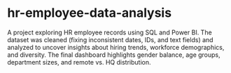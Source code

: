# hr-employee-data-analysis
A project exploring HR employee records using SQL and Power BI. The dataset was cleaned (fixing inconsistent dates, IDs, and text fields) and analyzed to uncover insights about hiring trends, workforce demographics, and diversity. The final dashboard highlights gender balance, age groups, department sizes, and remote vs. HQ distribution.
